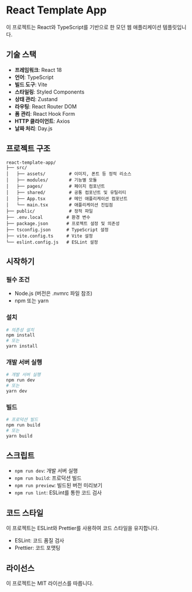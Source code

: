 # React Template App

이 프로젝트는 React와 TypeScript를 기반으로 한 모던 웹 애플리케이션 템플릿입니다.

## 기술 스택

- **프레임워크**: React 18
- **언어**: TypeScript
- **빌드 도구**: Vite
- **스타일링**: Styled Components
- **상태 관리**: Zustand
- **라우팅**: React Router DOM
- **폼 관리**: React Hook Form
- **HTTP 클라이언트**: Axios
- **날짜 처리**: Day.js

## 프로젝트 구조

```
react-template-app/
├── src/
│   ├── assets/         # 이미지, 폰트 등 정적 리소스
│   ├── modules/        # 기능별 모듈
│   ├── pages/          # 페이지 컴포넌트
│   ├── shared/         # 공통 컴포넌트 및 유틸리티
│   ├── App.tsx         # 메인 애플리케이션 컴포넌트
│   └── main.tsx        # 애플리케이션 진입점
├── public/             # 정적 파일
├── .env.local         # 환경 변수
├── package.json       # 프로젝트 설정 및 의존성
├── tsconfig.json      # TypeScript 설정
├── vite.config.ts     # Vite 설정
└── eslint.config.js   # ESLint 설정
```

## 시작하기

### 필수 조건

- Node.js (버전은 .nvmrc 파일 참조)
- npm 또는 yarn

### 설치

```bash
# 의존성 설치
npm install
# 또는
yarn install
```

### 개발 서버 실행

```bash
# 개발 서버 실행
npm run dev
# 또는
yarn dev
```

### 빌드

```bash
# 프로덕션 빌드
npm run build
# 또는
yarn build
```

## 스크립트

- `npm run dev`: 개발 서버 실행
- `npm run build`: 프로덕션 빌드
- `npm run preview`: 빌드된 버전 미리보기
- `npm run lint`: ESLint를 통한 코드 검사

## 코드 스타일

이 프로젝트는 ESLint와 Prettier를 사용하여 코드 스타일을 유지합니다.

- ESLint: 코드 품질 검사
- Prettier: 코드 포맷팅

## 라이선스

이 프로젝트는 MIT 라이선스를 따릅니다.

